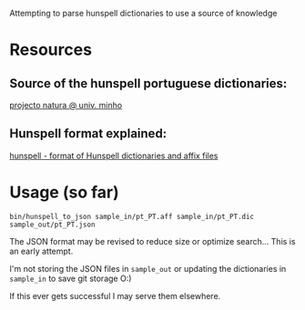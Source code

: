 Attempting to parse hunspell dictionaries to use a source of knowledge



# Resources

## Source of the hunspell portuguese dictionaries:

[projecto natura @ univ. minho](http://natura.di.uminho.pt/wiki/doku.php?id=dicionarios:main#hunspell)



## Hunspell format explained:

[hunspell -  format of Hunspell dictionaries and affix files](http://pwet.fr/man/linux/fichiers_speciaux/hunspell)



# Usage (so far)

    bin/hunspell_to_json sample_in/pt_PT.aff sample_in/pt_PT.dic sample_out/pt_PT.json

The JSON format may be revised to reduce size or optimize search... This is an early attempt.

I'm not storing the JSON files in `sample_out` or updating the dictionaries in `sample_in` to save git storage O:)

If this ever gets successful I may serve them elsewhere.
